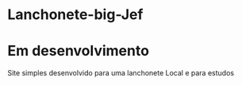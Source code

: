 # Lanchonete-big-Jef
# Em desenvolvimento
Site simples desenvolvido para uma lanchonete Local e para estudos
